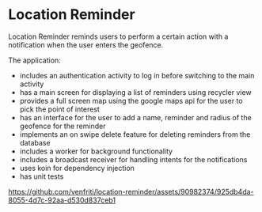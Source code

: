 # Location Reminder

Location Reminder reminds users to perform a certain action with a notification when the user enters the geofence.

The application:
 * includes an authentication activity to log in before switching to the main activity
 * has a main screen for displaying a list of reminders using recycler view
 * provides a full screen map using the google maps api for the user to pick the point of interest
 * has an interface for the user to add a name, reminder and radius of the geofence for the reminder
 * implements an on swipe delete feature for deleting reminders from the database
 * includes a worker for background functionality
 * includes a broadcast receiver for handling intents for the notifications
 * uses koin for dependency injection
 * has unit tests 

https://github.com/venfriti/location-reminder/assets/90982374/925db4da-8055-4d7c-92aa-d530d837ceb1

